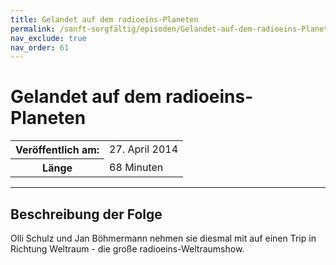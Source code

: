 ```yaml
---
title: Gelandet auf dem radioeins-Planeten
permalink: /sanft-sorgfältig/episoden/Gelandet-auf-dem-radioeins-Planeten
nav_exclude: true
nav_order: 61
---
```


# Gelandet auf dem radioeins-Planeten
<table class="resp-table dcf-table dcf-table-responsive dcf-table-bordered dcf-table-striped dcf-w-100%">
                    <tbody>
                        <tr>
                            <th scope="row">Veröffentlich am:</th>
                            <td data-label="Veröffentlich am:">27. April 2014</td>
                        </tr>
                        <tr>
                            <th scope="row">Länge </th>
                            <td data-label="Länge ">68 Minuten</td>
                        </tr></tbody>
                </table>

***

## Beschreibung der Folge

<div>
Olli Schulz und Jan Böhmermann nehmen sie diesmal mit auf einen Trip in Richtung Weltraum - die große radioeins-Weltraumshow.  
</div>

